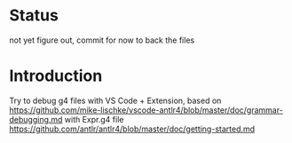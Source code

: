 # Status
not yet figure out, commit for now to back the files
# Introduction
Try to debug g4 files with VS Code + Extension, based on https://github.com/mike-lischke/vscode-antlr4/blob/master/doc/grammar-debugging.md
with Expr.g4 file https://github.com/antlr/antlr4/blob/master/doc/getting-started.md

